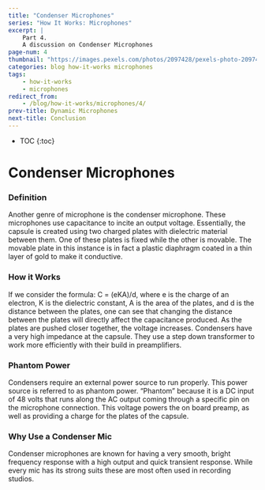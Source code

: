 ```yaml
---
title: "Condenser Microphones"
series: "How It Works: Microphones"
excerpt: | 
    Part 4. 
    A discussion on Condenser Microphones
page-num: 4
thumbnail: "https://images.pexels.com/photos/2097428/pexels-photo-2097428.jpeg"
categories: blog how-it-works microphones
tags: 
    - how-it-works
    - microphones
redirect_from: 
    - /blog/how-it-works/microphones/4/
prev-title: Dynamic Microphones
next-title: Conclusion
---
```

* TOC
{:toc}

# Condenser Microphones

### Definition
Another genre of microphone is the condenser microphone. These microphones use capacitance to incite an output voltage. Essentially, the capsule is created using two charged plates with dielectric material between them. One of these plates is fixed while the other is movable. The movable plate in this instance is in fact a plastic diaphragm coated in a thin layer of gold to make it conductive. 

### How it Works
If we consider the formula: C = (eKA)/d, where e is the charge of an electron, K is the dielectric constant, A is the area of the plates, and d is the distance between the plates, one can see that changing the distance between the plates will directly affect the capacitance produced. As the plates are pushed closer together, the voltage increases. Condensers have a very high impedance at the capsule. They use a step down transformer to work more efficiently with their build in preamplifiers. 

### Phantom Power
Condensers require an external power source to run properly. This power source is referred to as phantom power. “Phantom” because it is a DC input of 48 volts that runs along the AC output coming through a specific pin on the microphone connection. This voltage powers the on board preamp, as well as providing a charge for the plates of the capsule. 

### Why Use a Condenser Mic
Condenser microphones are known for having a very smooth, bright frequency response with a high output and quick transient response. While every mic has its strong suits these are most often used in recording studios.

    